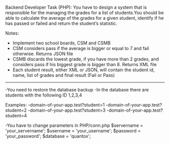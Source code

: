 Backend Developer Task (PHP):
You have to design a system that is responsible for the managing the grades for a list
of students.You should be able to calculate the average of the grades for a given student,
identify if he has passed or failed and return the student’s statistic.

Notes:
- Implement two school boards, CSM and CSMB
- CSM considers pass if the average is bigger or equal to 7 and fail otherwise. Returns
JSON file
- CSMB discards the lowest grade, if you have more than 2 grades, and considers pass if
his biggest grade is bigger than 8. Returns XML file
- Each student result, either XML or JSON, will contain the student id, name, list of
grades and final result (Fail or Pass)

______________________________________________________________________________________________________


-You need to restore the database backup 
-In the database there are students with the following ID 1,2,3,4


Examples:
-domain-of-your-app.test?student=1
-domain-of-your-app.test?student=2
-domain-of-your-app.test?student=3
-domain-of-your-app.test?student=4


-You have to change parameters in PHP/conn.php 
$servername = 'your_servername';
$username =  'your_username';
$password =  'your_password';
$database =  'quantox';

